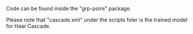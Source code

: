 Code can be found inside the "grp-poire" package.

Please note that "cascade.xml" under the scripts foler is the trained model for Haar Cascade. 
